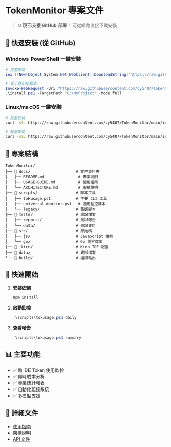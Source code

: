 # TokenMonitor 專案文件

> 🌐 **現已支援 GitHub 部署！** 可從網路直接下載安裝

## 🚀 快速安裝 (從 GitHub)

### Windows PowerShell 一鍵安裝
```powershell
# 完整安裝
iex ((New-Object System.Net.WebClient).DownloadString('https://raw.githubusercontent.com/cy5407/TokenMonitor/main/quick-install.ps1'))

# 或下載安裝腳本
Invoke-WebRequest -Uri "https://raw.githubusercontent.com/cy5407/TokenMonitor/main/install-tokenmonitor.ps1" -OutFile "install.ps1"
.\install.ps1 -TargetPath "C:\MyProject" -Mode full
```

### Linux/macOS 一鍵安裝
```bash
# 完整安裝
curl -sSL https://raw.githubusercontent.com/cy5407/TokenMonitor/main/install-tokenmonitor.sh | bash -s -- --target-path ./TokenMonitor --mode full

# 輕量安裝
curl -sSL https://raw.githubusercontent.com/cy5407/TokenMonitor/main/install-tokenmonitor.sh | bash -s -- --target-path ./token-monitor --mode lite
```

## 📁 專案結構

```
TokenMonitor/
├── 📂 docs/                    # 文件資料夾
│   ├── README.md               # 專案說明
│   ├── USAGE-GUIDE.md          # 使用指南
│   └── ARCHITECTURE.md         # 架構說明
├── 📂 scripts/                 # 腳本工具
│   ├── tokusage.ps1           # 主要 CLI 工具
│   ├── universal-monitor.ps1   # 通用監控腳本
│   └── legacy/                # 舊版腳本
├── 📂 tests/                   # 測試檔案
│   ├── reports/               # 測試報告
│   └── data/                  # 測試資料
├── 📂 src/                     # 原始碼
│   ├── js/                    # JavaScript 檔案
│   └── go/                    # Go 語言檔案
├── 📂 .kiro/                   # Kiro IDE 配置
├── 📂 data/                    # 資料檔案
└── 📂 build/                   # 編譯輸出
```

## 🚀 快速開始

1. **安裝依賴**
   ```bash
   npm install
   ```

2. **啟動監控**
   ```powershell
   .\scripts\tokusage.ps1 daily
   ```

3. **查看報告**
   ```powershell
   .\scripts\tokusage.ps1 summary
   ```

## 📊 主要功能

- ✅ 跨 IDE Token 使用監控
- ✅ 即時成本分析
- ✅ 專業統計報表
- ✅ 自動化監控系統
- ✅ 多模型支援

## 📖 詳細文件

- [使用指南](USAGE-GUIDE.md)
- [架構說明](ARCHITECTURE.md)
- [API 文件](API.md)
